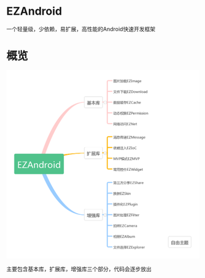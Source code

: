 # EZAndroid
一个轻量级，少依赖，易扩展，高性能的Android快速开发框架
# 概览
<p align="center">
	<img src="framework.png"/>
</p>
主要包含基本库，扩展库，增强库三个部分，代码会逐步放出